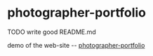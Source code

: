 # photographer-portfolio
TODO write good README.md

demo of the web-site -- [photographer-portfolio](https://lyaptil.github.io/photographer-portfolio/)

